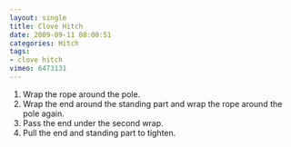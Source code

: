 ```yaml
---
layout: single
title: Clove Hitch
date: 2009-09-11 08:00:51
categories: Hitch
tags:
- clove hitch
vimeo: 6473131
---
```


1. Wrap the rope around the pole.
1. Wrap the end around the standing part and wrap the rope around the pole again.
1. Pass the end under the second wrap.
1. Pull the end and standing part to tighten.

